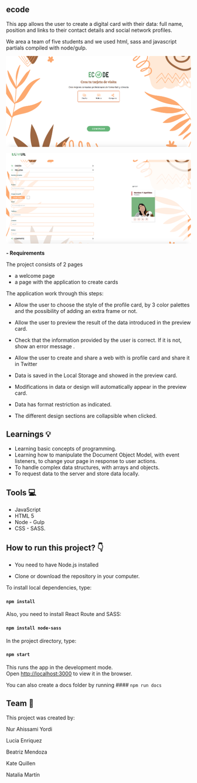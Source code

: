 ## ecode


This app allows the user to create a digital card with their data: full name, position and links to their contact details and social network profiles.

We area a team of five students and we used html, sass and javascript partials compiled with node/gulp.


![screenshot of our design ](https://raw.githubusercontent.com/NurAhissami/ecode/master/landing.png)

![screenshot form ](https://raw.githubusercontent.com/NurAhissami/ecode/master/form.png)

**- Requirements**

The project consists of 2 pages

- a welcome page
- a page with the application to create cards

The application work through this steps:

- Allow the user to choose the style of the profile card, by 3 color palettes and the possibility of adding an extra frame or not.


- Allow the user to preview the result of the data introduced in the preview card.

- Check that the information provided by the user is correct. If it is not, show an error message .

- Allow the user to create and share a web with is profile card and share it in Twitter

- Data is saved in the Local Storage and showed in the preview card.

- Modifications in data or design will automatically appear in the preview card.

- Data has format restriction as indicated.

- The different design sections are collapsible when clicked.

## Learnings 💡

- Learning basic concepts of programming.
- Learning how to manipulate the Document Object Model, with event listeners, to change your page in response to user actions.
- To handle complex data structures, with arrays and objects.
- To request data to the server and store data locally.

## Tools 💻

- JavaScript
- HTML 5
- Node - Gulp
- CSS - SASS.

## How to run this project? :point_down:

- You need to have Node.js installed

- Clone or download the repository in your computer.

To install local dependencies, type:

#### `npm install`

Also, you need to install React Route and SASS:

#### `npm install node-sass`

In the project directory, type:

#### `npm start`

This runs the app in the development mode.<br />
Open [http://localhost:3000](http://localhost:3000) to view it in the browser.

You can also create a docs folder by running #### `npm run docs`

## Team 👋

This project was created by:

Nur Ahissami Yordi 

Lucia Enriquez 

Beatriz Mendoza 

Kate Quillen 

Natalia Martín 
